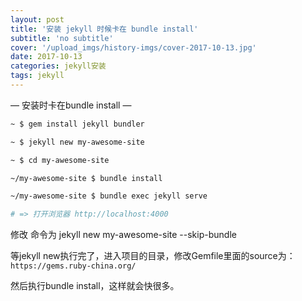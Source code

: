 ```yaml
---
layout: post
title: '安装 jekyll 时候卡在 bundle install'
subtitle: 'no subtitle'
cover: '/upload_imgs/history-imgs/cover-2017-10-13.jpg'
date: 2017-10-13
categories: jekyll安装
tags: jekyll
---
```


— 安装时卡在bundle install —

```sh
~ $ gem install jekyll bundler

~ $ jekyll new my-awesome-site

~ $ cd my-awesome-site

~/my-awesome-site $ bundle install

~/my-awesome-site $ bundle exec jekyll serve

# => 打开浏览器 http://localhost:4000
```

修改 命令为 jekyll new my-awesome-site -\-skip-bundle

等jekyll new执行完了，进入项目的目录，修改Gemfile里面的source为：` https://gems.ruby-china.org/`

然后执行bundle install，这样就会快很多。

